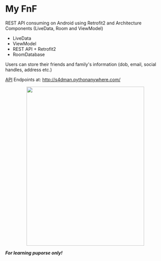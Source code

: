 # My FnF
REST API consuming on Android using Retrofit2 and Architecture Components (LiveData, Room and ViewModel)

* LiveData
* ViewModel
* REST API + Retrofit2
* RoomDatabase

Users can store their friends and family's information (dob, email, social handles, address etc.)

[API](https://github.com/s4dman/FnF-REST-API) Endpoints at: http://s4dman.pythonanywhere.com/  

<p align="center">
  <img src="https://user-images.githubusercontent.com/9642377/81253235-0eb9b600-8ff6-11ea-8746-e7ff73d4bb9c.png" width="370" height="500"/>
</p>

**_For learning puporse only!_**
